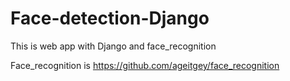 # Face-detection-Django
This is web app with Django and face_recognition 

Face_recognition is https://github.com/ageitgey/face_recognition
